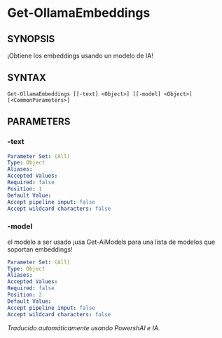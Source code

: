 ﻿---
external help file: powershai-help.xml
schema: 2.0.0
powershai: true
---

# Get-OllamaEmbeddings

## SYNOPSIS <!--!= @#Synop !-->
¡Obtiene los embeddings usando un modelo de IA!

## SYNTAX <!--!= @#Syntax !-->

```
Get-OllamaEmbeddings [[-text] <Object>] [[-model] <Object>] [<CommonParameters>]
```

## PARAMETERS <!--!= @#Params !-->

### -text

```yml
Parameter Set: (All)
Type: Object
Aliases: 
Accepted Values: 
Required: false
Position: 1
Default Value: 
Accept pipeline input: false
Accept wildcard characters: false
```

### -model
el modelo a ser usado 
¡usa Get-AiModels para una lista de modelos que soportan embeddings!

```yml
Parameter Set: (All)
Type: Object
Aliases: 
Accepted Values: 
Required: false
Position: 2
Default Value: 
Accept pipeline input: false
Accept wildcard characters: false
```


<!--PowershaiAiDocBlockStart-->
_Traducido automáticamente usando PowershAI e IA._
<!--PowershaiAiDocBlockEnd-->
